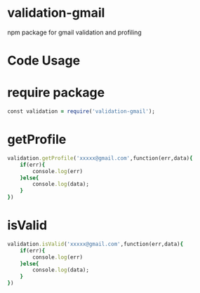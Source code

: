 # validation-gmail
npm package for gmail validation and profiling

# Code Usage

# require package
```ruby
const validation = require('validation-gmail');
```

# getProfile
```ruby
validation.getProfile('xxxxx@gmail.com',function(err,data){
    if(err){
        console.log(err)
    }else{
        console.log(data);
    }
})
```
# isValid
```ruby
validation.isValid('xxxxx@gmail.com',function(err,data){
    if(err){
        console.log(err)
    }else{
        console.log(data);
    }
})
```
